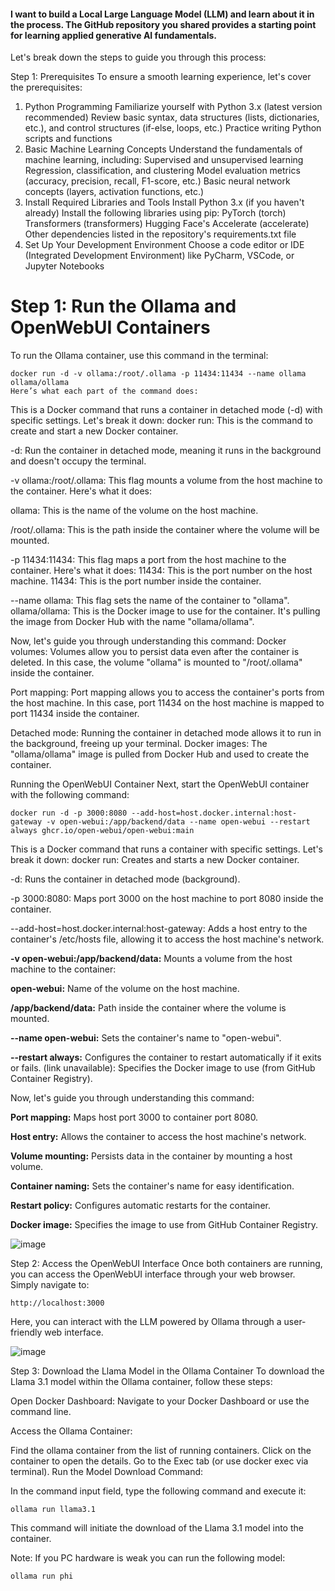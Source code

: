 

#### I want to build a Local Large Language Model (LLM) and learn about it in the process. The GitHub repository you shared provides a starting point for learning applied generative AI fundamentals.

Let's break down the steps to guide you through this process:

Step 1: Prerequisites
To ensure a smooth learning experience, let's cover the prerequisites:
1. Python Programming
Familiarize yourself with Python 3.x (latest version recommended)
Review basic syntax, data structures (lists, dictionaries, etc.), and control structures (if-else, loops, etc.)
Practice writing Python scripts and functions
2. Basic Machine Learning Concepts
Understand the fundamentals of machine learning, including:
Supervised and unsupervised learning
Regression, classification, and clustering
Model evaluation metrics (accuracy, precision, recall, F1-score, etc.)
Basic neural network concepts (layers, activation functions, etc.)
3. Install Required Libraries and Tools
Install Python 3.x (if you haven't already)
Install the following libraries using pip:
PyTorch (torch)
Transformers (transformers)
Hugging Face's Accelerate (accelerate)
Other dependencies listed in the repository's requirements.txt file
4. Set Up Your Development Environment
Choose a code editor or IDE (Integrated Development Environment) like PyCharm, VSCode, or Jupyter Notebooks



# Step 1: Run the Ollama and OpenWebUI Containers

To run the Ollama container, use this command in the terminal:

```
docker run -d -v ollama:/root/.ollama -p 11434:11434 --name ollama ollama/ollama
Here’s what each part of the command does:
```

This is a Docker command that runs a container in detached mode (-d) with specific settings. Let's break it down:
docker run: This is the command to create and start a new Docker container.

-d: Run the container in detached mode, meaning it runs in the background and doesn't occupy the terminal.

-v ollama:/root/.ollama: This flag mounts a volume from the host machine to the container. Here's what it does:

ollama: This is the name of the volume on the host machine.

/root/.ollama: This is the path inside the container where the volume will be mounted.

-p 11434:11434: This flag maps a port from the host machine to the container. Here's what it does:
11434: This is the port number on the host machine.
11434: This is the port number inside the container.

--name ollama: This flag sets the name of the container to "ollama".
ollama/ollama: This is the Docker image to use for the container. It's pulling the image from Docker Hub with the name "ollama/ollama".

Now, let's guide you through understanding this command:
Docker volumes: Volumes allow you to persist data even after the container is deleted. In this case, the volume "ollama" is mounted to "/root/.ollama" inside the container.

Port mapping: Port mapping allows you to access the container's ports from the host machine. In this case, port 11434 on the host machine is mapped to port 11434 inside the container.

Detached mode: Running the container in detached mode allows it to run in the background, freeing up your terminal.
Docker images: The "ollama/ollama" image is pulled from Docker Hub and used to create the container.


Running the OpenWebUI Container
Next, start the OpenWebUI container with the following command:
```
docker run -d -p 3000:8080 --add-host=host.docker.internal:host-gateway -v open-webui:/app/backend/data --name open-webui --restart always ghcr.io/open-webui/open-webui:main
```

This is a Docker command that runs a container with specific settings. Let's break it down:
docker run: Creates and starts a new Docker container.

-d: Runs the container in detached mode (background).

-p 3000:8080: Maps port 3000 on the host machine to port 8080 inside the container.

--add-host=host.docker.internal:host-gateway: Adds a host entry to the container's /etc/hosts file, allowing it to access the host machine's network.

**-v open-webui:/app/backend/data:** Mounts a volume from the host machine to the container:

**open-webui:** Name of the volume on the host machine.

**/app/backend/data:** Path inside the container where the volume is mounted.

**--name open-webui:** Sets the container's name to "open-webui".

**--restart always:** Configures the container to restart automatically if it exits or fails.
(link unavailable): Specifies the Docker image to use (from GitHub Container Registry).

Now, let's guide you through understanding this command:

**Port mapping:** Maps host port 3000 to container port 8080.

**Host entry:** Allows the container to access the host machine's network.

**Volume mounting:** Persists data in the container by mounting a host volume.

**Container naming:** Sets the container's name for easy identification.

**Restart policy:** Configures automatic restarts for the container.

**Docker image:** Specifies the image to use from GitHub Container Registry.

![image](https://github.com/user-attachments/assets/00901ce1-ea4b-40cf-a526-d16e1212f694)

Step 2: Access the OpenWebUI Interface
Once both containers are running, you can access the OpenWebUI interface through your web browser. Simply navigate to:
```
http://localhost:3000
```
Here, you can interact with the LLM powered by Ollama through a user-friendly web interface.

![image](https://github.com/user-attachments/assets/608a1943-5a6b-416f-a398-3251a2693b57)


Step 3: Download the Llama Model in the Ollama Container
To download the Llama 3.1 model within the Ollama container, follow these steps:

Open Docker Dashboard: Navigate to your Docker Dashboard or use the command line.

Access the Ollama Container:

Find the ollama container from the list of running containers.
Click on the container to open the details.
Go to the Exec tab (or use docker exec via terminal).
Run the Model Download Command:

In the command input field, type the following command and execute it:
```
ollama run llama3.1
```
This command will initiate the download of the Llama 3.1 model into the container.

Note: If you PC hardware is weak you can run the following model:
```
ollama run phi
```
